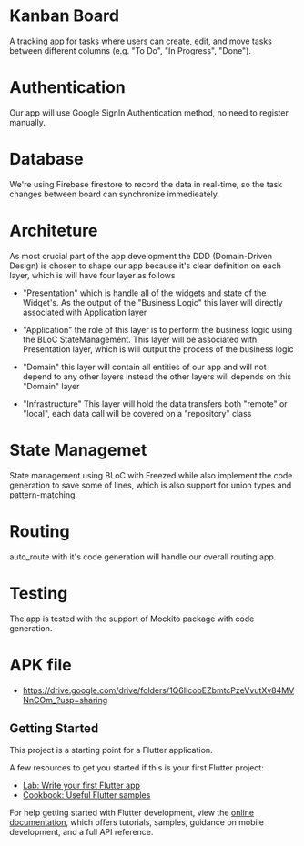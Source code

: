 # Kanban Board

A tracking app for tasks where users can create, edit, and move tasks between different columns (e.g. "To Do", "In Progress", "Done").

# Authentication
Our app will use Google SignIn Authentication method, no need to register manually.

# Database
We're using Firebase firestore to record the data in real-time, so the task changes between board can synchronize immedieately.

# Architeture
As most crucial part of the app development the DDD (Domain-Driven Design) is chosen to shape our app because it's clear definition on each layer, which is will have four layer as follows
- "Presentation"
    which is handle all of the widgets and state of the Widget's.
    As the output of the "Business Logic" this layer will directly associated with Application layer 

- "Application"
    the role of this layer is to perform the business logic using the BLoC StateManagement.
    This layer will be associated with Presentation layer, which is will output the process of the business logic

- "Domain"
    this layer will contain all entities of our app and will not depend to any other layers instead the other layers
    will depends on this "Domain" layer

- "Infrastructure"
    This layer will hold the data transfers both "remote" or "local", each data call will be covered on a "repository" class

# State Managemet
State management using BLoC with Freezed while also implement the code generation to save some of lines, which is also support
for union types and pattern-matching.

# Routing
auto_route with it's code generation will handle our overall routing app.

# Testing
The app is tested with the support of Mockito package with code generation.

# APK file
- https://drive.google.com/drive/folders/1Q6IlcobEZbmtcPzeVvutXv84MVNnCOm_?usp=sharing

## Getting Started

This project is a starting point for a Flutter application.

A few resources to get you started if this is your first Flutter project:

- [Lab: Write your first Flutter app](https://docs.flutter.dev/get-started/codelab)
- [Cookbook: Useful Flutter samples](https://docs.flutter.dev/cookbook)

For help getting started with Flutter development, view the
[online documentation](https://docs.flutter.dev/), which offers tutorials,
samples, guidance on mobile development, and a full API reference.
